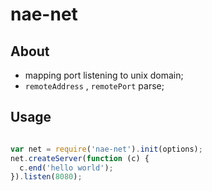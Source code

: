 nae-net
=======

## About

* mapping port listening to unix domain;
* `remoteAddress` , `remotePort` parse;

## Usage

```javascript

var net = require('nae-net').init(options);
net.createServer(function (c) {
  c.end('hello world');
}).listen(8080);

```
